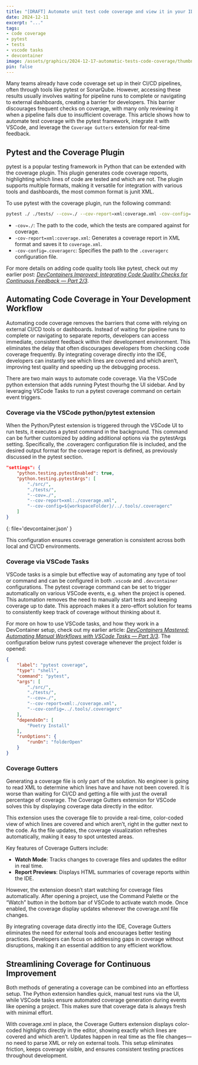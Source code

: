 ```yaml
---
title: "[DRAFT] Automate unit test code coverage and view it in your IDE UI"
date: 2024-12-11
excerpt: "..."
tags:
- code coverage
- pytest
- tests
- vscode tasks
- devcontainer
image: /assets/graphics/2024-12-17-automatic-tests-code-coverage/thumbnail-code-coverage-veiled.png
pin: false
---
```


Many teams already have code coverage set up in their CI/CD pipelines, often through tools like pytest or SonarQube. However, accessing these results usually involves waiting for pipeline runs to complete or navigating to external dashboards, creating a barrier for developers. This barrier discourages frequent checks on coverage, with many only reviewing it when a pipeline fails due to insufficient coverage. This article shows how to automate test coverage with the pytest framework, integrate it with VSCode, and leverage the `Coverage Gutters` extension for real-time feedback. 


## Pytest and the Coverage Plugin

pytest is a popular testing framework in Python that can be extended with the coverage plugin. This plugin generates code coverage reports, highlighting which lines of code are tested and which are not. The plugin supports multiple formats, making it versatile for integration with various tools and dashboards, the most common format is junit XML.

To use pytest with the coverage plugin, run the following command:

```bash
pytest ./ ./tests/ --cov=./ --cov-report=xml:coverage.xml -cov-config=.coveragerc
```
- `-cov=./`: The path to the code, which the tests are compared against for coverage.
- `-cov-report=xml:coverage.xml`: Generates a coverage report in XML format and saves it to `coverage.xml`.
- `-cov-config=.coveragerc`: Specifies the path to the `.coveragerc` configuration file.

For more details on adding code quality tools like pytest, check out my earlier post: [*DevContainers Improved: Integrating Code Quality Checks for Continuous Feedback — Part 2/3*](https://krijnvanderburg.medium.com/add-code-quality-tools-in-your-ide-840df78c64d5).

## Automating Code Coverage in Your Development Workflow

Automating code coverage removes the barriers that come with relying on external CI/CD tools or dashboards. Instead of waiting for pipeline runs to complete or navigating to separate reports, developers can access immediate, consistent feedback within their development environment. This eliminates the delay that often discourages developers from checking code coverage frequently. By integrating coverage directly into the IDE, developers can instantly see which lines are covered and which aren’t, improving test quality and speeding up the debugging process.

There are two main ways to automate code coverage. Via the VSCode python extension that adds running Pytest thourhg the UI sidebar. And by leveraging VSCode Tasks to run a pytest coverage command on certain event triggers. 


### Coverage via the VSCode python/pytest extension

When the Python/Pytest extension is triggered through the VSCode UI to run tests, it executes a pytest command in the background. This command can be further customized by adding additional options via the pytestArgs setting. Specifically, the .coveragerc configuration file is included, and the desired output format for the coverage report is defined, as previously discussed in the pytest section.

```json
"settings": {
    "python.testing.pytestEnabled": true,
    "python.testing.pytestArgs": [
        "./src/",
        "./tests/",
        "--cov=./",
        "--cov-report=xml:./coverage.xml",
        "--cov-config=${workspaceFolder}/../.tools/.coveragerc"
    ]
}
```
{: file='devcontainer.json' }

This configuration ensures coverage generation is consistent across both local and CI/CD environments.

### Coverage via VSCode Tasks

VSCode tasks is a simple but effective way of automating any type of tool or command and can be configured in both `.vscode` and `.devcontainer` configurations. The pytest coverage command can be set to trigger automatically on various VSCode events, e.g. when the project is opened. This automation removes the need to manually start tests and keeping coverage up to date. This approach makes it a zero-effort solution for teams to consistently keep track of coverage without thinking about it.

For more on how to use VSCode tasks, and how they work in a DevContainer setup, check out my earlier article: [*DevContainers Mastered: Automating Manual Workflows with VSCode Tasks — Part 3/3*](https://medium.com/@krijnvanderburg/how-i-automate-my-entire-ide-vscode-akin-to-cicd-992568ee7fb5). The configuration below runs pytest coverage whenever the project folder is opened:

```json
{
    "label": "pytest coverage",
    "type": "shell",
    "command": "pytest",
    "args": [
        "./src/",
        "./tests/",
        "--cov=./",
        "--cov-report=xml:./coverage.xml",
        "--cov-config=../.tools/.coveragerc"
    ],
    "dependsOn": [
        "Poetry Install"
    ],
    "runOptions": {
        "runOn": "folderOpen"
    }
}
```

### Coverage Gutters

Generating a coverage file is only part of the solution. No engineer is going to read XML to determine which lines have and have not been covered. It is worse than waiting for CI/CD and getting a file with just the overall percentage of coverage. The Coverage Gutters extension for VSCode solves this by displaying coverage data directly in the editor.

This extension uses the coverage file to provide a real-time, color-coded view of which lines are covered and which aren’t, right in the gutter next to the code. As the file updates, the coverage visualization refreshes automatically, making it easy to spot untested areas.

Key features of Coverage Gutters include:

- **Watch Mode**: Tracks changes to coverage files and updates the editor in real time.
- **Report Previews**: Displays HTML summaries of coverage reports within the IDE.

However, the extension doesn’t start watching for coverage files automatically. After opening a project, use the Command Palette or the “Watch” button in the bottom bar of VSCode to activate watch mode. Once enabled, the coverage display updates whenever the coverage.xml file changes.

By integrating coverage data directly into the IDE, Coverage Gutters eliminates the need for external tools and encourages better testing practices. Developers can focus on addressing gaps in coverage without disruptions, making it an essential addition to any efficient workflow.


## Streamlining Coverage for Continuous Improvement

Both methods of generating a coverage can be combined into an effortless setup. The Python extension handles quick, manual test runs via the UI, while VSCode tasks ensure automated coverage generation during events like opening a project. This makes sure that coverage data is always fresh with minimal effort.

With coverage.xml in place, the Coverage Gutters extension displays color-coded highlights directly in the editor, showing exactly which lines are covered and which aren’t. Updates happen in real time as the file changes—no need to parse XML or rely on external tools. This setup eliminates friction, keeps coverage visible, and ensures consistent testing practices throughout development.

